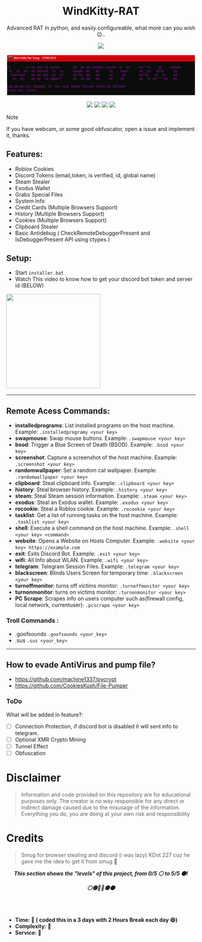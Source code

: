 <span align='center'>

# WindKitty-RAT
Advanced RAT in python, and easily configureable, what more can you wish 😉..
<p align='center'><img src="https://media.discordapp.net/attachments/959100497904693330/1193615198137876560/windkittyrat.png?ex=65ad5bc7&is=659ae6c7&hm=34ab0717275a9d23bbc8d3e89ffe61704b4028902f21b87369bbe946dd5e829c&=&format=webp&quality=lossless" width=500 /></p>
<p align='center'><img src="https://raw.githubusercontent.com/EvilBytecode/WindKitty-Rat/main/img/windkittyterminal.png" width=500 /></p>

</span>
<p align=center>  
<a href=https://github.com/Evilbytecode><img src="https://img.shields.io/badge/Author-Evilbytecode-red.svg?style=for-the-badge&label=Author" /></a>

<img src="https://img.shields.io/badge/Version-1.0-brightgreen?style=for-the-badge" >
<img src="https://img.shields.io/github/stars/Evilbytecode/WindKitty-Rat?style=for-the-badge">  
<img src="https://img.shields.io/github/followers/Evilbytecode?label=Followers&style=for-the-badge">
</p>   

> [!NOTE]  
> If you have webcam, or some good obfuscator, open a issue and implement it, thanks.

## Features:
- Roblox Cookies
- Discord Tokens (email,token, is verified, id, global name)
- Steam Stealer
- Exodus Wallet
- Grabs Special Files
- System Info
- Credit Cards (Multiple Browsers Support)
- History (Multiple Browsers Support)
- Cookies (Multiple Browsers Support)
- Clipboard Stealer
- Basic Antidebug ( CheckRemoteDebuggerPresent and IsDebuggerPresent API using ctypes )



## Setup: 
- Start `installer.bat`
- Watch This video to know how to get your discord bot token and server id (BELOW)
<img width="250" height="250" src="https://github.com/EvilBytecode/WindKitty-Rat/blob/main/img/Tutorial.gif?raw=true">


---
## Remote Acess Commands: 

- **installedprograms**: List installed programs on the host machine. Example: `.installedprogramy <your key>`
- **swapmouse**: Swap mouse buttons. Example: `.swapmouse <your key>`
- **bsod**: Trigger a Blue Screen of Death (BSOD). Example: `.bsod <your key>`
- **screenshot**: Capture a screenshot of the host machine. Example: `.screenshot <your key>`
- **randomwallpaper**: Set a random cat wallpaper. Example: `.randomwallpaper <your key>`
- **clipboard**: Steal clipboard info. Example: `.clipboard <your key>`
- **history**: Steal browser history. Example: `.history <your key>`
- **steam**: Steal Steam session information. Example: `.steam <your key>`
- **exodus**: Steal an Exodus wallet. Example: `.exodus <your key>`
- **rocookie**: Steal a Roblox cookie. Example: `.rocookie <your key>`
- **tasklist**: Get a list of running tasks on the host machine. Example: `.tasklist <your key>`
- **shell**: Execute a shell command on the host machine. Example: `.shell <your key> <command>`
- **website**: Opens a Website on Hosts Computer. Example: `.website <your key> https://example.com`
- **exit**: Exits Discord Bot. Example: `.exit <your key>`
- **wifi**: All Info about WLAN. Example: `.wifi <your key>`
- **telegram**: Telegram Session Files. Example: `.telegram <your key>`
- **blackscreen**: Blinds Users Screen for temporary time: `.blackscreen <your key>`
- **turnoffmonitor**: turns off victims monitor: `.turnoffmonitor <your key>`
- **turnonmonitor**: turns on victims monitor: `.turnonmonitor <your key>`
- **PC Scrape**: Scrapes info on users computer such as(firewall config, local network, currentuser): `.pcscrape <your key>`

### Troll Commands :

- .goofsounds `.goofsounds <your_key>`
- .sus `.sus <your_key>`

---

## How to evade AntiVirus and pump file?
- https://github.com/machine1337/pycrypt
- https://github.com/CookiesKush/File-Pumper
### ToDo

What will be added in feature?:

- [ ] Connection Protection, if discord bot is disabled it will sent info to telegram.
- [ ] Optional XMR Crypto Mining
- [ ] Tunnel Effect
- [ ] Obfuscation

# Disclaimer
> Information and code provided on this repository are for educational purposes only. The creator is no way responsible for any direct or indirect damage caused due to the misusage of the information. Everything you do, you are doing at your own risk and responsibility

# Credits
> Smug for browser stealing and discord (i was lazy)
> KDot 227 cuz he gave me the idea to get it from smug 🤣

<p align="center"><strong><i>This section shows the "levels" of this project, from 0/5 ⚪ to 5/5 ⚫!</i></strong</p>
<p align="center"><strong><i>⚪🟢🔵🔴🟣⚫</i></strong</p>

<br><br>
* Time: 🔴 ( coded this in a 3 days with 2 Hours Break each day 😆)
* Complexity: 🔵
* Service: 🔴
<br><br>

